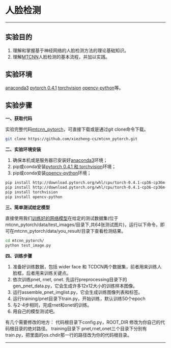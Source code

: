 
# 人脸检测


---
## 实验目的
1. 理解和掌握基于神经网络的人脸检测方法的理论基础知识。
2. 理解[MTCNN](https://kpzhang93.github.io/MTCNN_face_detection_alignment/paper/spl.pdf)人脸检测的基本流程，并加以实践。



## 实验环境
[anaconda3](https://www.anaconda.com/download/)
[pytorch 0.4.1](https://pytorch.org/)
[torchvision](https://pytorch.org/)
[opencv-python](https://pypi.org/project/opencv-python/)等。



## 实验步骤
**一、获取代码**

实验完整代码[mtcnn_pytorch](https://github.com/xiezheng-cs/mtcnn_pytorch)，可直接下载或是通过git clone命令下载。
```bash
git clone https://github.com/xiezheng-cs/mtcnn_pytorch.git
```

**二、实验环境安装**
1. 确保本机或是服务器已安装好[anaconda3](https://www.anaconda.com/download/)环境；
2. pip或conda安装[pytorch 0.4.1 和 torchvision](https://pytorch.org/)环境；
3. pip或conda安装[opencv-python](https://pypi.org/project/opencv-python/)环境；

```bash
pip install http://download.pytorch.org/whl/cpu/torch-0.4.1-cp36-cp36m-win_amd64.whl     # Windows
pip install http://download.pytorch.org/whl/cpu/torch-0.4.1-cp36-cp36m-linux_x86_64.whl  # Linux
pip install torchvision
pip install opencv-python
```

**三、简单测试给定模型**

直接使用我们[训练好的网络模型](https://github.com/xiezheng-cs/mtcnn_pytorch/releases)在给定的测试数据集(位于mtcnn_pytorch/data/test_images/目录下,共64张测试图片)，运行以下命令，即可在mtcnn_pytorch/data/you_result/目录下查看检测结果。
```bash
cd mtcnn_pytorch/
python test_image.py
```

**四、训练步骤**
1. 准备好训练数据，包括 wider face 和 TCDCN两个数据集，前者用来训练人脸框，后者用来训练关键点。
2. 依次训练pnet, rnet, onet.
先运行preprocessing目录下的gen_pnet_data.py，它会生成许多12x12大小的训练样本图像。
3. 运行assemble_pnet_imglist.py，它会生成训练图像列表和标签。
4. 运行training/pnet目录下train.py，开始训练，默认训练50个epoch
5. 与2-4步相同，完成rnet和onet的训练。
6. 用自己的模型测试吧。

有几个需要修改的地方：
代码根目录下config.py，ROOT_DIR 修改为你自己的代码根目录的绝对路径。
training目录下 pnet,rnet,onet三个目录下分别有train.py，把里面的os.chdir那一行的路径改为你的代码根目录。

-----
